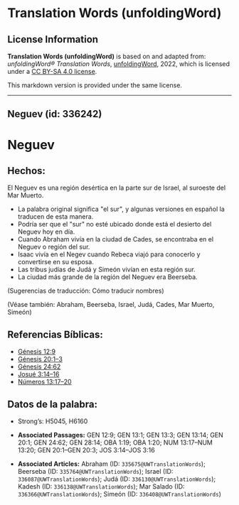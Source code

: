 # Translation Words (unfoldingWord)

## License Information

**Translation Words (unfoldingWord)** is based on and adapted from: _unfoldingWord® Translation Words_, [unfoldingWord](https://unfoldingword.org/utw), 2022, which is licensed under a [CC BY-SA 4.0 license](https://creativecommons.org/licenses/by-sa/4.0/legalcode.en).

This markdown version is provided under the same license.



--------------------------------

## Neguev (id: 336242)

Neguev
======

Hechos:
-------

El Neguev es una región desértica en la parte sur de Israel, al suroeste del Mar Muerto.

* La palabra original significa "el sur", y algunas versiones en español la traducen de esta manera.
* Podría ser que el "sur" no esté ubicado donde está el desierto del Neguev hoy en día.
* Cuando Abraham vivía en la ciudad de Cades, se encontraba en el Neguev o región del sur.
* Isaac vivía en el Negev cuando Rebeca viajó para conocerlo y convertirse en su esposa.
* Las tribus judías de Judá y Simeón vivían en esta región sur.
* La ciudad más grande de la región del Neguev era Beerseba.

(Sugerencias de traducción: Cómo traducir nombres)

(Véase también: Abraham, Beerseba, Israel, Judá, Cades, Mar Muerto, Simeón)

Referencias Bíblicas:
---------------------

* [Génesis 12:9](https://ref.ly/Gen12:9)
* [Génesis 20:1–3](https://ref.ly/Gen20:1-Gen20:3)
* [Génesis 24:62](https://ref.ly/Gen24:62)
* [Josué 3:14–16](https://ref.ly/Josh3:14-Josh3:16)
* [Números 13:17–20](https://ref.ly/Num13:17-Num13:20)

Datos de la palabra:
--------------------

* Strong’s: H5045, H6160

* **Associated Passages:** GEN 12:9; GEN 13:1; GEN 13:3; GEN 13:14; GEN 20:1; GEN 24:62; GEN 28:14; OBA 1:19; OBA 1:20; NUM 13:17–NUM 13:20; GEN 20:1–GEN 20:3; JOS 3:14–JOS 3:16
* **Associated Articles:** Abraham (ID: `335675@UWTranslationWords`); Beerseba (ID: `335764@UWTranslationWords`); Israel (ID: `336087@UWTranslationWords`); Judá (ID: `336130@UWTranslationWords`); Kadesh (ID: `336138@UWTranslationWords`); Mar Salado (ID: `336366@UWTranslationWords`); Simeón (ID: `336408@UWTranslationWords`)

